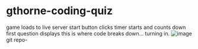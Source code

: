 # gthorne-coding-quiz
game loads to live server
start button clicks
timer starts and counts down
first question displays
this is where code breaks down...
turning in.
![image](https://user-images.githubusercontent.com/36940571/191859036-cb2f9939-6f57-4648-8172-328d02703e3e.png)
git repo- 
